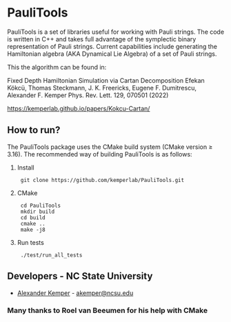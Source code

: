 # PauliTools

PauliTools is a set of libraries useful for working with Pauli strings. 
The code is written in C++ and takes full advantage of the symplectic binary representation
of Pauli strings.  Current capabilities include generating the Hamiltonian algebra (AKA
Dynamical Lie Algebra) of a set of Pauli strings.

This the algorithm can be found in:

Fixed Depth Hamiltonian Simulation via Cartan Decomposition
Efekan Kökcü, Thomas Steckmann, J. K. Freericks, Eugene F. Dumitrescu, Alexander F. Kemper
Phys. Rev. Lett. 129, 070501 (2022)

https://kemperlab.github.io/papers/Kokcu-Cartan/



## How to run?

The PauliTools package uses the CMake build system (CMake version ≥ 3.16).
The recommended way of building PauliTools is as follows:

1. Install

        git clone https://github.com/kemperlab/PauliTools.git

2. CMake

        cd PauliTools
        mkdir build
        cd build
        cmake ..
        make -j8

3. Run tests

        ./test/run_all_tests
        
        
## Developers - NC State University
- [Alexander Kemper](https://kemperlab.github.io/) - akemper@ncsu.edu

### Many thanks to Roel van Beeumen for his help with CMake
